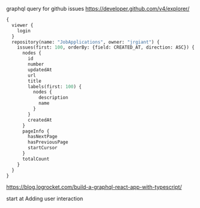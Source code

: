 graphql query for github issues https://developer.github.com/v4/explorer/
```graphql
{
  viewer {
    login
  }
  repository(name: "JobApplications", owner: "jrgiant") {
    issues(first: 100, orderBy: {field: CREATED_AT, direction: ASC}) {
      nodes {
        id
        number
        updatedAt
        url
        title
        labels(first: 100) {
          nodes {
            description
            name
          }
        }
        createdAt
      }
      pageInfo {
        hasNextPage
        hasPreviousPage
        startCursor
      }
      totalCount
    }
  }
}
```

https://blog.logrocket.com/build-a-graphql-react-app-with-typescript/

start at Adding user interaction